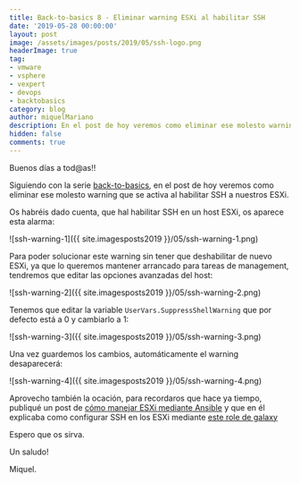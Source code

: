 ```yaml
---
title: Back-to-basics 8 - Eliminar warning ESXi al habilitar SSH
date: '2019-05-28 00:00:00'
layout: post
image: /assets/images/posts/2019/05/ssh-logo.png
headerImage: true
tag:
- vmware
- vsphere
- vexpert
- devops
- backtobasics
category: blog
author: miquelMariano
description: En el post de hoy veremos como eliminar ese molesto warning cuando habilitamos el servicio SSH en un host ESXi...º
hidden: false
comments: true
---
```


Buenos días a tod@as!!

Siguiendo con la serie [back-to-basics](https://miquelmariano.github.io/tags/#backtobasics), en el post de hoy veremos como eliminar ese molesto warning que se activa al habilitar SSH a nuestros ESXi.

Os habréis dado cuenta, que hal habilitar SSH en un host ESXi, os aparece esta alarma:

![ssh-warning-1]({{ site.imagesposts2019 }}/05/ssh-warning-1.png)

Para poder solucionar este warning sin tener que deshabilitar de nuevo ESXi, ya que lo queremos mantener arrancado para tareas de management, tendremos que editar las opciones avanzadas del host:

![ssh-warning-2]({{ site.imagesposts2019 }}/05/ssh-warning-2.png)

Tenemos que editar la variable `UserVars.SuppressShellWarning` que por defecto está a 0 y cambiarlo a 1:

![ssh-warning-3]({{ site.imagesposts2019 }}/05/ssh-warning-3.png)

Una vez guardemos los cambios, automáticamente el warning desaparecerá:

![ssh-warning-4]({{ site.imagesposts2019 }}/05/ssh-warning-4.png)

Aprovecho también la ocación, para recordaros que hace ya tiempo, publiqué un post de [cómo manejar ESXi mediante Ansible](https://miquelmariano.github.io/2017/07/esxi-configuration-with-ansible) y que en él explicaba como configurar SSH en los ESXi mediante [este role de galaxy](https://galaxy.ansible.com/miquelMariano/ESXi_ssh)

Espero que os sirva.

Un saludo!

Miquel.


